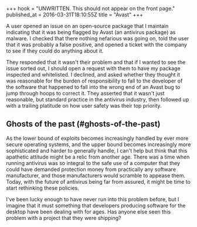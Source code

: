 +++
hook = "UNWRITTEN. This should not appear on the front page."
published_at = 2016-03-31T18:10:55Z
title = "Avast"
+++

A user opened an issue on an open-source package that I maintain indicating
that it was being flagged by Avast (an antivirus package) as malware. I checked
that there nothing nefarious was going on, told the user that it was probably a
false positive, and opened a ticket with the company to see if they could do
anything about it.

They responded that it wasn't their problem and that if I wanted to see the
issue sorted out, I should open a request with them to have my package
inspected and whitelisted. I declined, and asked whether they thought it was
reasonable for the burden of responsibility to fall to the developer of the
software that happened to fall into the wrong end of an Avast bug to jump
through hoops to correct it. They asserted that it wasn't just reasonable, but
standard practice in the antivirus industry, then followed up with a trailing
platitude on how user safety was their top priority.

## Ghosts of the past (#ghosts-of-the-past)

As the lower bound of exploits becomes increasingly handled by ever more secure
operating systems, and the upper bound becomes increasingly more sophisticated
and harder to generally handle, I can't help but think that this apathetic
attitude might be a relic from another age. There was a time when running
antivirus was so integral to the safe use of a computer that they could have
demanded protection money from practically any software manufacturer, and those
manufacturers would scramble to appease them. Today, with the future of
antivirus being far from assured, it might be time to start rethinking these
policies.

I've been lucky enough to have never run into this problem before, but I
imagine that it must something that developers producing software for the
desktop have been dealing with for ages. Has anyone else seen this problem with
a project that they were shipping?
